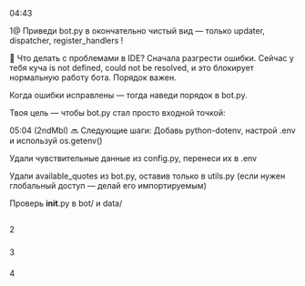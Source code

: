 04:43

1@
Приведи bot.py в окончательно чистый вид — только updater, dispatcher, register_handlers      !

🧨 Что делать с проблемами в IDE?
Сначала разгрести ошибки.
Сейчас у тебя куча is not defined, could not be resolved, и это блокирует нормальную работу бота. Порядок важен.

Когда ошибки исправлены — тогда наведи порядок в bot.py.



Твоя цель — чтобы bot.py стал просто входной точкой:

05:04 (2ndMbl)
🔜 Следующие шаги:
Добавь python-dotenv, настрой .env и используй os.getenv()

Удали чувствительные данные из config.py, перенеси их в .env

Удали available_quotes из bot.py, оставив только в utils.py (если нужен глобальный доступ — делай его импортируемым)

Проверь __init__.py в bot/ и data/


##
2



###
3


####
4